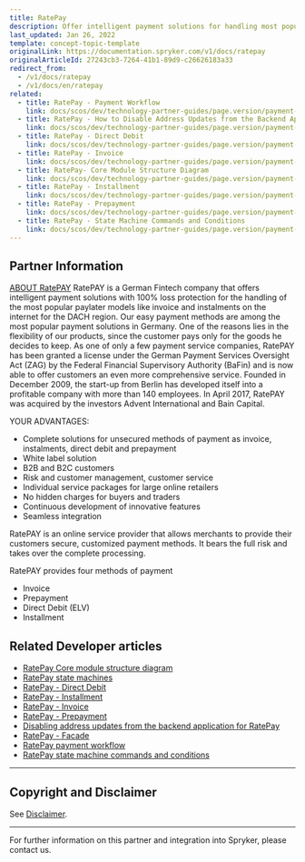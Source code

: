 ```yaml
---
title: RatePay
description: Offer intelligent payment solutions for handling most popular paylater models like invoice and installments on the internet for the DACH region by integrating RatePay into the Spryker-based shop.
last_updated: Jan 26, 2022
template: concept-topic-template
originalLink: https://documentation.spryker.com/v1/docs/ratepay
originalArticleId: 27243cb3-7264-41b1-89d9-c26626183a33
redirect_from:
  - /v1/docs/ratepay
  - /v1/docs/en/ratepay
related:
  - title: RatePay - Payment Workflow
    link: docs/scos/dev/technology-partner-guides/page.version/payment-partners/ratepay/technical-details-and-howtos/ratepay-payment-workflow.html
  - title: RatePay - How to Disable Address Updates from the Backend Application
    link: docs/scos/dev/technology-partner-guides/page.version/payment-partners/ratepay/technical-details-and-howtos/disabling-address-updates-from-the-backend-application-for-ratepay.html
  - title: RatePay - Direct Debit
    link: docs/scos/dev/technology-partner-guides/page.version/payment-partners/ratepay/ratepay-payment-methods/ratepay-direct-debit.html
  - title: RatePay - Invoice
    link: docs/scos/dev/technology-partner-guides/page.version/payment-partners/ratepay/ratepay-payment-methods/ratepay-invoice.html
  - title: RatePay- Core Module Structure Diagram
    link: docs/scos/dev/technology-partner-guides/page.version/payment-partners/ratepay/ratepay-core-module-structure-diagram.html
  - title: RatePay - Installment
    link: docs/scos/dev/technology-partner-guides/page.version/payment-partners/ratepay/ratepay-payment-methods/ratepay-installment.html
  - title: RatePay - Prepayment
    link: docs/scos/dev/technology-partner-guides/page.version/payment-partners/ratepay/ratepay-payment-methods/ratepay-prepayment.html
  - title: RatePay - State Machine Commands and Conditions
    link: docs/scos/dev/technology-partner-guides/page.version/payment-partners/ratepay/technical-details-and-howtos/ratepay-state-machine-commands-and-conditions.html
---
```


## Partner Information

[ABOUT RatePAY](https://www.ratepay.com/)
RatePAY is a German Fintech company that offers intelligent payment solutions with 100% loss protection for the handling of the most popular paylater models like invoice and instalments on the internet for the DACH region. Our easy payment methods are among the most popular payment solutions in Germany. One of the reasons lies in the flexibility of our products, since the customer pays only for the goods he decides to keep. As one of only a few payment service companies, RatePAY has been granted a license under the German Payment Services Oversight Act (ZAG) by the Federal Financial Supervisory Authority (BaFin) and is now able to offer customers an even more comprehensive service. Founded in December 2009, the start-up from Berlin has developed itself into a profitable company with more than 140 employees. In April 2017, RatePAY was acquired by the investors Advent International and Bain Capital.

YOUR ADVANTAGES:

* Complete solutions for unsecured methods of payment as invoice, instalments, direct debit and prepayment
* White label solution
* B2B and B2C customers
* Risk and customer management, customer service
* Individual service packages for large online retailers
* No hidden charges for buyers and traders
* Continuous development of innovative features
* Seamless integration

RatePAY is an online service provider that allows merchants to provide their customers secure, customized payment methods. It bears the full risk and takes over the complete processing.

RatePAY provides four methods of payment
* Invoice
* Prepayment
* Direct Debit (ELV)
* Installment

## Related Developer articles

* [RatePay Core module structure diagram](/docs/scos/dev/technology-partner-guides/{{page.version}}/payment-partners/ratepay/ratepay-core-module-structure-diagram.html)
* [RatePay state machines](/docs/scos/dev/technology-partner-guides/{{page.version}}/payment-partners/ratepay/ratepay-state-machines.html)
* [RatePay - Direct Debit](/docs/scos/dev/technology-partner-guides/{{page.version}}/payment-partners/ratepay/ratepay-payment-methods/ratepay-direct-debit.html)
* [RatePay - Installment](/docs/scos/dev/technology-partner-guides/{{page.version}}/payment-partners/ratepay/ratepay-payment-methods/ratepay-installment.html)
* [RatePay - Invoice](/docs/scos/dev/technology-partner-guides/{{page.version}}/payment-partners/ratepay/ratepay-payment-methods/ratepay-invoice.html)
* [RatePay - Prepayment](/docs/scos/dev/technology-partner-guides/{{page.version}}/payment-partners/ratepay/ratepay-payment-methods/ratepay-prepayment.html)
* [Disabling address updates from the backend application for RatePay](/docs/scos/dev/technology-partner-guides/{{page.version}}/payment-partners/ratepay/technical-details-and-howtos/disabling-address-updates-from-the-backend-application-for-ratepay.html)
* [RatePay - Facade](/docs/scos/dev/technology-partner-guides/{{page.version}}/payment-partners/ratepay/technical-details-and-howtos/ratepay-facade.html)
* [RatePay payment workflow](/docs/scos/dev/technology-partner-guides/{{page.version}}/payment-partners/ratepay/technical-details-and-howtos/ratepay-payment-workflow.html)
* [RatePay state machine commands and conditions](/docs/scos/dev/technology-partner-guides/{{page.version}}/payment-partners/ratepay/technical-details-and-howtos/ratepay-state-machine-commands-and-conditions.html)

---

## Copyright and Disclaimer

See [Disclaimer](https://github.com/spryker/spryker-documentation).

---
For further information on this partner and integration into Spryker, please contact us.

<div class="hubspot-forms hubspot-forms--docs">
<div class="hubspot-form" id="hubspot-partners-1">
            <div class="script-embed" data-code="
                                            hbspt.forms.create({
				                                portalId: '2770802',
				                                formId: '163e11fb-e833-4638-86ae-a2ca4b929a41',
              	                                onFormReady: function() {
              		                                const hbsptInit = new CustomEvent('hbsptInit', {bubbles: true});
              		                                document.querySelector('#hubspot-partners-1').dispatchEvent(hbsptInit);
              	                                }
				                            });
            "></div>
</div>
</div>
